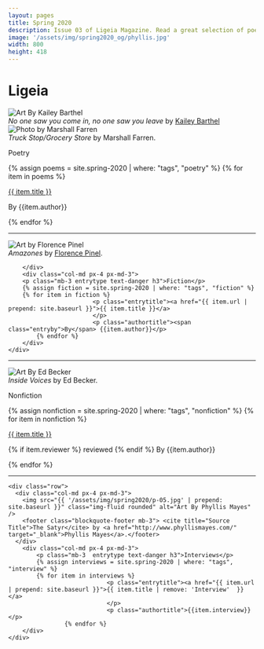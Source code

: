 ```yaml
---
layout: pages
title: Spring 2020
description: Issue 03 of Ligeia Magazine. Read a great selection of poetry, fiction, nonfiction, and interviews.
image: '/assets/img/spring2020_og/phyllis.jpg'
width: 800
height: 418
---
```

<div class="jumbotron jumbotron-fluid padding-main">
	<div class="container h-100">
		<div class="row h-100">
			<div class="col text-center my-auto pb-4">
				<div class="m-3 p-2 m-md-4 p-md-3">
					<h1 class="text-center display-4  ligeia-title">
            Ligeia
          </h1>
				</div>
			</div>
		</div>
	</div>
</div>
<div class="container mt-4">

<div class="row">
	<div class="col-md px-4 px-md-3">
	<img src="{{ '/assets/img/spring2020/p-07.jpg' | prepend: site.baseurl }}"   class="img-fluid  rounded" alt="Art By Kailey Barthel" />
		<footer class="blockquote-footer mb-3"> <cite title="Source Title">No one saw you come in, no one saw you leave</cite> by <a href="https://www.kaileybarthel.com/" target="_blank">Kailey Barthel</a> </footer>
		<img src="{{ '/assets/img/spring2020/p-06.jpg' | prepend: site.baseurl }}" class="img-fluid rounded" alt="Photo by Marshall Farren"/>
		<footer class="blockquote-footer mb-3"> <cite title="Source Title">Truck Stop/Grocery Store</cite> by Marshall Farren.</footer>
	</div>
	<div class="col-md px-4 px-md-3">
	<p class="mb-3 entrytype text-danger h3">Poetry</p>
	{% assign poems = site.spring-2020 | where: "tags", "poetry" %}
	{% for item in poems %}
						<p class="entrytitle"><a href="{{ item.url | prepend: site.baseurl }}">{{ item.title }}</a>
						</p>
						<p class="authortitle"><span class="entryby">By</span> {{item.author}}</p>
	    {% endfor %}
	</div>
</div>
<hr />

<div class="row">
		<div class="col-md px-4 px-md-3">
		<img src="{{ '/assets/img/spring2020/p-09.jpg' | prepend: site.baseurl }}" class="img-fluid rounded" alt="Art by Florence Pinel"/>
		<footer class="blockquote-footer mb-3"> <cite title="Source Title">Amazones</cite> by <a href="https://florenceannerosepinel.jimdofree.com/" target="_blank">Florence Pinel</a>.</footer>

		</div>
		<div class="col-md px-4 px-md-3">
		<p class="mb-3 entrytype text-danger h3">Fiction</p>
		{% assign fiction = site.spring-2020 | where: "tags", "fiction" %}
		{% for item in fiction %}
							<p class="entrytitle"><a href="{{ item.url | prepend: site.baseurl }}">{{ item.title }}</a>
							</p>
							<p class="authortitle"><span class="entryby">By</span> {{item.author}}</p>
		    {% endfor %}
		</div>
	</div>
<hr />

  <div class="row">
    <div class="col-md px-4 px-md-3">
		<img src="{{ '/assets/img/spring2020/p-08.jpg' | prepend: site.baseurl }}"   class="img-fluid  rounded" alt="Art By Ed Becker" />
			<footer class="blockquote-footer mb-3"> <cite title="Source Title">Inside Voices</cite> by Ed Becker. </footer>
    </div>
		<div class="col-md px-4 px-md-3">
			<p class="mb-3  entrytype text-danger h3">Nonfiction</p>
			{% assign nonfiction = site.spring-2020 | where: "tags", "nonfiction" %}
			{% for item in nonfiction %}
								<p class="entrytitle"><a href="{{ item.url | prepend: site.baseurl }}">{{ item.title }}</a>
								</p>
								<p class="authortitle"><span class="entryby">{% if item.reviewer %} reviewed {% endif %} By</span> {{item.author}}</p>
					{% endfor %}
		</div>
  </div>
  <hr />

	<div class="row">
	  <div class="col-md px-4 px-md-3">
		<img src="{{ '/assets/img/spring2020/p-05.jpg' | prepend: site.baseurl }}" class="img-fluid rounded" alt="Art By Phyllis Mayes" />
		<footer class="blockquote-footer mb-3"> <cite title="Source Title">The Satyr</cite> by <a href="http://www.phyllismayes.com/" target="_blank">Phyllis Mayes</a>.</footer>
	  </div>
		<div class="col-md px-4 px-md-3">
			<p class="mb-3  entrytype text-danger h3">Interviews</p>
			{% assign interviews = site.spring-2020 | where: "tags", "interview" %}
			{% for item in interviews %}
								<p class="entrytitle"><a href="{{ item.url | prepend: site.baseurl }}">{{ item.title | remove: 'Interview'  }}</a>
								</p>
								<p class="authortitle">{{item.interview}}</p>
					{% endfor %}
		</div>
	</div>
</div>
